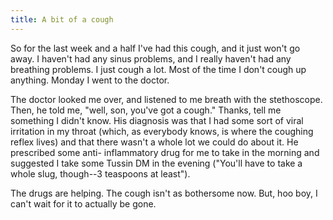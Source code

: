 ```yaml
---
title: A bit of a cough
---
```

So for the last week and a half I've had this cough, and it just won't go
away. I haven't had any sinus problems, and I really haven't had any breathing
problems. I just cough a lot. Most of the time I don't cough up anything.
Monday I went to the doctor.

The doctor looked me over, and listened to me breath with the stethoscope.
Then, he told me, "well, son, you've got a cough." Thanks, tell me something I
didn't know. His diagnosis was that I had some sort of viral irritation in my
throat (which, as everybody knows, is where the coughing reflex lives) and
that there wasn't a whole lot we could do about it. He prescribed some anti-
inflammatory drug for me to take in the morning and suggested I take some
Tussin DM in the evening ("You'll have to take a whole slug, though--3
teaspoons at least").

The drugs are helping. The cough isn't as bothersome now. But, hoo boy, I
can't wait for it to actually be gone.

